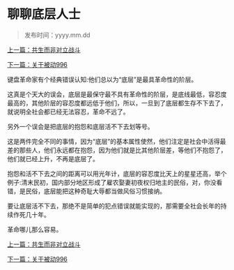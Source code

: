 # 聊聊底层人士
>
>发布时间：yyyy.mm.dd

[上一篇：共生而非对立战斗](/work/article68)

[下一篇：关于被动996](/work/article70)

键盘革命家有个经典错误认知:他们总以为“底层”是最具革命性的阶层。

这真是个天大的误会，底层是最保守最不具有革命性的阶层，是底线最低，容忍度最高的，其他阶层的容忍度都远低于他们，所以，一旦到了底层都生存不下去了，就说明全社会都已经无法容忍，革命不远了。

另外一个误会是把底层的抱怨和底层活不下去划等号。

这是两件完全不同的事情，因为“底层”的基本属性使然，他们注定是社会中活得最差的那些人，他们永远都在抱怨，因为他们就是比其他阶层差，等他们不抱怨了，他们就已经上升，不再是底层了。

抱怨和活不下去之间的距离可以用光年计，底层的容忍度比天上的星星还高，举个例子:清末民初，国内部分地区形成了雇农娶妻初夜权归地主的民俗，对，你没看错，是民俗，底层能把这种奇耻大辱都当做风俗习惯接纳。

要让底层活不下去，那绝不是简单的犯点错误就能实现的，那需要全社会长年的持续作死几十年。

革命哪儿那么容易。

[上一篇：共生而非对立战斗](/work/article68)

[下一篇：关于被动996](/work/article70)







​     











